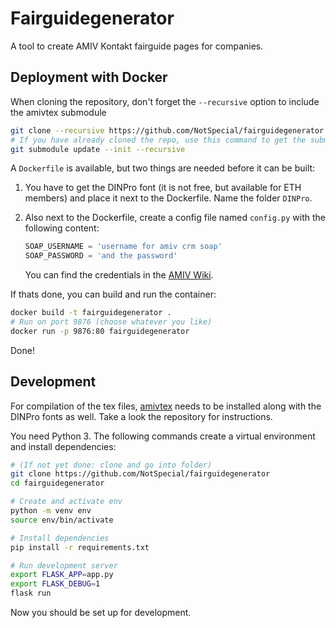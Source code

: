 # Fairguidegenerator

A tool to create AMIV Kontakt fairguide pages for companies.

## Deployment with Docker

When cloning the repository, don't forget the `--recursive` option to include
the amivtex submodule

```bash
git clone --recursive https://github.com/NotSpecial/fairguidegenerator.git
# If you have already cloned the repo, use this command to get the submodule:
git submodule update --init --recursive
```

A `Dockerfile` is available, but two things are needed before it can be built:

1. You have to get the DINPro font (it is not free, but available for ETH
   members) and place it next to the Dockerfile. Name the folder `DINPro`.
2. Also next to the Dockerfile, create a config file named `config.py` with the
   following content:

   ```python
   SOAP_USERNAME = 'username for amiv crm soap'
   SOAP_PASSWORD = 'and the password'
   ```

   You can find the credentials in the
   [AMIV Wiki](https://intern.amiv.ethz.ch/wiki/SugarCRM#SOAP).

If thats done, you can build and run the container:

```bash
docker build -t fairguidegenerator .
# Run on port 9876 (choose whatever you like)
docker run -p 9876:80 fairguidegenerator
```

Done!

## Development

For compilation of the tex files,
[amivtex](https://github.com/NotSpecial/amivtex) needs to be installed along
with the DINPro fonts as well. Take a look the repository for instructions.

You need Python 3. The following commands create a virtual environment and
install dependencies:

```bash
# (If not yet done: clone and go into folder)
git clone https://github.com/NotSpecial/fairguidegenerator
cd fairguidegenerator

# Create and activate env
python -m venv env
source env/bin/activate

# Install dependencies
pip install -r requirements.txt

# Run development server
export FLASK_APP=app.py
export FLASK_DEBUG=1
flask run
```

Now you should be set up for development.
